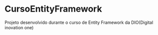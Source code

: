 # CursoEntityFramework
 Projeto desenvolvido durante o curso de Entity Framework da DIO(Digital inovation one)
